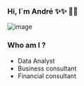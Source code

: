 ### Hi, I`m André ✨✨  👋👋
![image](https://user-images.githubusercontent.com/96200295/160288485-203e1674-2acc-4be7-b268-c600813dbace.png)

<!--[image](https://user-images.githubusercontent.com/96200295/160288327-6ea172fb-2211-4654-8b20-918363f076e2.png)
-->
### Who am I ?

* Data Analyst
* Business consultant 
* Financial consultant 

<!--**AndreGoncallez/Andregoncallez** is a ✨ _special_ ✨ repository because its `README.md` (this file) appears on your GitHub profile.

Here are some ideas to get you started:

- 🔭 I’m currently working on ...
- 🌱 I’m currently learning ...
- 👯 I’m looking to collaborate on ...
- 🤔 I’m looking for help with ...
- 💬 Ask me about ...
- 📫 How to reach me: ...
- 😄 Pronouns: ...
- ⚡ Fun fact: ...
-->
